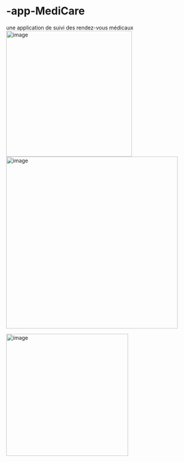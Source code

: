 # -app-MediCare
une application de suivi  des rendez-vous médicaux
<img width="336" alt="image" src="https://github.com/user-attachments/assets/1c99b07c-e914-4268-9bc4-4f2e75faabad" />
<img width="459" alt="image" src="https://github.com/user-attachments/assets/9f51f9ff-d5e9-4740-9a47-58571b468674" />

<img width="326" alt="image" src="https://github.com/user-attachments/assets/b878412f-d721-4cda-b836-8c8ab9338098" />



